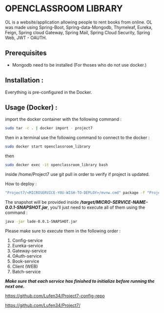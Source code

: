 # OPENCLASSROOM LIBRARY

OL is a website/application allowing people to rent books from online. OL was made using Spring-Boot, Spring-data-Mongodb, Thymeleaf, Eureka, Feign, Spring cloud Gateway, Spring Mail, Spring Cloud Security, Spring Web, JWT - OAUTH.

## Prerequisites

* Mongodb need to be installed (For thoses who do not use docker.)

## Installation :

Everything is pre-configured in the Docker.

## Usage (Docker) :

import the docker container with the following command :

```bash
sudo tar -c . | docker import - project7
```



then in a terminal use the following command to connect to the docker :

```bash
sudo docker start openclassroom_library
```

then

```bash
sudo docker exec -it openclassroom_library bash
```

inside /home/Project7 use git pull in order to verify if project is updated.

How to deploy :

```bash
"Project7/<MICROSERVICE-YOU-WISH-TO-DEPLOY>/mvnw.cmd" package -f "Project7/<MICROSERVICE-YOU-WISH-TO-DEPLOY>/pom.xml"
```

The snapshot will be provided inside  ***/target/MICRO-SERVICE-NAME-0.0.1-SNAPSHOT.jar***, you'll just need to execute all of them using the command :

```bash
java -jar lade-0.0.1-SNAPSHOT.jar
```

Please make sure to execute them in the following order :

1. Config-service
2. Eureka-service
3. Gateway-service
4. OAuth-service
5. Book-service
6. Client (WEB)
7. Batch-service

***Make sure that each service has finished to initialize before running the next one.***

https://github.com/Lufen34/Project7-config-repo 

https://github.com/Lufen34/Project7/
